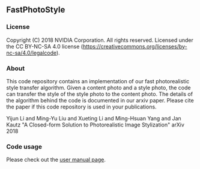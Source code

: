 ## FastPhotoStyle

### License
Copyright (C) 2018 NVIDIA Corporation.  All rights reserved.
Licensed under the CC BY-NC-SA 4.0 license (https://creativecommons.org/licenses/by-nc-sa/4.0/legalcode).

### About

This code repository contains an implementation of our fast photorealistic style transfer algorithm. Given a content photo and a style photo, the code can transfer the style of the style photo to the content photo. The details of the algorithm behind the code is documented in our arxiv paper. Please cite the paper if this code repository is used in your publications.

Yijun Li and Ming-Yu Liu and Xueting Li and Ming-Hsuan Yang and Jan Kautz "A Closed-form Solution to Photorealistic Image Stylization" arXiv 2018


### Code usage

Please check out the [user manual page](USAGE.md).



